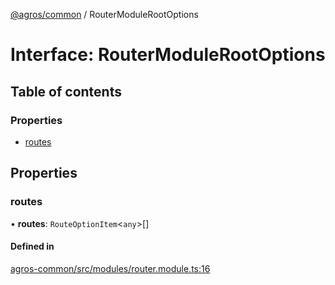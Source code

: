 [@agros/common](../index.md) / RouterModuleRootOptions

# Interface: RouterModuleRootOptions

## Table of contents

### Properties

- [routes](RouterModuleRootOptions.md#routes)

## Properties

### <a id="routes" name="routes"></a> routes

• **routes**: `RouteOptionItem`<`any`\>[]

#### Defined in

[agros-common/src/modules/router.module.ts:16](https://github.com/agrosjs/agros/blob/4b1665e/packages/agros-common/src/modules/router.module.ts#L16)
